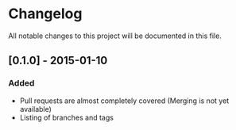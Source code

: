 # Changelog
All notable changes to this project will be documented in this file.

## [0.1.0] - 2015-01-10
### Added
- Pull requests are almost completely covered (Merging is not yet available)
- Listing of branches and tags

